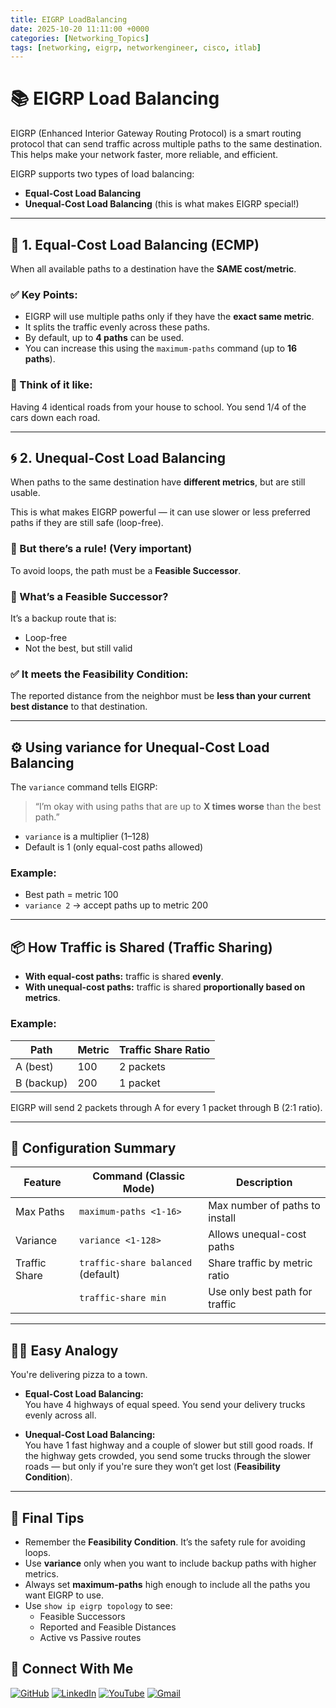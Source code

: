 ```yaml
---
title: EIGRP LoadBalancing
date: 2025-10-20 11:11:00 +0000
categories: [Networking_Topics]
tags: [networking, eigrp, networkengineer, cisco, itlab]
---
```


# 📚 EIGRP Load Balancing

EIGRP (Enhanced Interior Gateway Routing Protocol) is a smart routing protocol that can send traffic across multiple paths to the same destination. This helps make your network faster, more reliable, and efficient.

EIGRP supports two types of load balancing:

- **Equal-Cost Load Balancing**
- **Unequal-Cost Load Balancing** (this is what makes EIGRP special!)

---

## 🔁 1. Equal-Cost Load Balancing (ECMP)

When all available paths to a destination have the **SAME cost/metric**.

### ✅ Key Points:
- EIGRP will use multiple paths only if they have the **exact same metric**.
- It splits the traffic evenly across these paths.
- By default, up to **4 paths** can be used.
- You can increase this using the `maximum-paths` command (up to **16 paths**).

### 🧠 Think of it like:
Having 4 identical roads from your house to school. You send 1/4 of the cars down each road.

---

## 🌀 2. Unequal-Cost Load Balancing

When paths to the same destination have **different metrics**, but are still usable.

This is what makes EIGRP powerful — it can use slower or less preferred paths if they are still safe (loop-free).

### 🚨 But there’s a rule! (Very important)

To avoid loops, the path must be a **Feasible Successor**.

### 🔐 What’s a Feasible Successor?

It’s a backup route that is:
- Loop-free
- Not the best, but still valid

### ✅ It meets the Feasibility Condition:

The reported distance from the neighbor must be **less than your current best distance** to that destination.

---

## ⚙️ Using variance for Unequal-Cost Load Balancing

The `variance` command tells EIGRP:

> “I’m okay with using paths that are up to **X times worse** than the best path.”

- `variance` is a multiplier (1–128)
- Default is 1 (only equal-cost paths allowed)

### Example:

- Best path = metric 100
- `variance 2` → accept paths up to metric 200

---

## 📦 How Traffic is Shared (Traffic Sharing)

- **With equal-cost paths:** traffic is shared **evenly**.
- **With unequal-cost paths:** traffic is shared **proportionally based on metrics**.

### Example:

| Path | Metric | Traffic Share Ratio |
|-------|--------|---------------------|
| A (best) | 100    | 2 packets            |
| B (backup) | 200    | 1 packet             |

EIGRP will send 2 packets through A for every 1 packet through B (2:1 ratio).

---

## 🧰 Configuration Summary

| Feature         | Command (Classic Mode)         | Description                          |
|-----------------|-------------------------------|------------------------------------|
| Max Paths       | `maximum-paths <1-16>`         | Max number of paths to install     |
| Variance        | `variance <1-128>`             | Allows unequal-cost paths           |
| Traffic Share   | `traffic-share balanced` (default) | Share traffic by metric ratio  |
|                 | `traffic-share min`            | Use only best path for traffic      |

---

## 👨‍🏫 Easy Analogy

You're delivering pizza to a town.

- **Equal-Cost Load Balancing:**  
  You have 4 highways of equal speed. You send your delivery trucks evenly across all.

- **Unequal-Cost Load Balancing:**  
  You have 1 fast highway and a couple of slower but still good roads. If the highway gets crowded, you send some trucks through the slower roads — but only if you're sure they won’t get lost (**Feasibility Condition**).

---

## 🧠 Final Tips

- Remember the **Feasibility Condition**. It’s the safety rule for avoiding loops.
- Use **variance** only when you want to include backup paths with higher metrics.
- Always set **maximum-paths** high enough to include all the paths you want EIGRP to use.
- Use `show ip eigrp topology` to see:
  - Feasible Successors
  - Reported and Feasible Distances
  - Active vs Passive routes


## 🙌 Connect With Me

[![GitHub](https://img.shields.io/badge/GitHub-Profile-black?style=for-the-badge&logo=github)](https://github.com/Ntwork-Beginner)
[![LinkedIn](https://img.shields.io/badge/LinkedIn-Connect-blue?style=for-the-badge&logo=linkedin)](https://www.linkedin.com/in/ntworkbeginner/)
[![YouTube](https://img.shields.io/badge/YouTube-Subscribe-red?style=for-the-badge&logo=youtube)](https://www.youtube.com/@Ntwork_Beginner)
[![Gmail](https://img.shields.io/badge/Gmail-Mail-red?style=for-the-badge&logo=gmail)](mailto:your.bittudhillon011@gmail.com)
